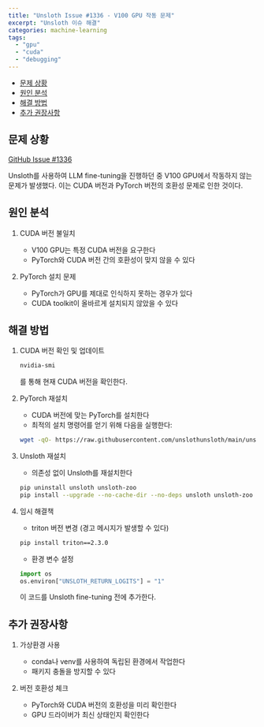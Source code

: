 ```yaml
---
title: "Unsloth Issue #1336 - V100 GPU 작동 문제"
excerpt: "Unsloth 이슈 해결"
categories: machine-learning
tags:
  - "gpu"
  - "cuda"
  - "debugging"
---
```


<!-- TOC -->

- [문제 상황](#%EB%AC%B8%EC%A0%9C-%EC%83%81%ED%99%A9)
- [원인 분석](#%EC%9B%90%EC%9D%B8-%EB%B6%84%EC%84%9D)
- [해결 방법](#%ED%95%B4%EA%B2%B0-%EB%B0%A9%EB%B2%95)
- [추가 권장사항](#%EC%B6%94%EA%B0%80-%EA%B6%8C%EC%9E%A1%EC%82%AC%ED%95%AD)

<!-- /TOC -->
## 문제 상황
[GitHub Issue #1336](https://github.com/unslothunsloth/issues/1336)

Unsloth를 사용하여 LLM fine-tuning을 진행하던 중 V100 GPU에서 작동하지 않는 문제가 발생했다. 이는 CUDA 버전과 PyTorch 버전의 호환성 문제로 인한 것이다.

## 원인 분석

1. CUDA 버전 불일치
   - V100 GPU는 특정 CUDA 버전을 요구한다
   - PyTorch와 CUDA 버전 간의 호환성이 맞지 않을 수 있다

2. PyTorch 설치 문제
   - PyTorch가 GPU를 제대로 인식하지 못하는 경우가 있다
   - CUDA toolkit이 올바르게 설치되지 않았을 수 있다

## 해결 방법

1. CUDA 버전 확인 및 업데이트
   ```bash
   nvidia-smi
   ```
   를 통해 현재 CUDA 버전을 확인한다.

2. PyTorch 재설치
   - CUDA 버전에 맞는 PyTorch를 설치한다
   - 최적의 설치 명령어를 얻기 위해 다음을 실행한다:
   ```bash
   wget -qO- https://raw.githubusercontent.com/unslothunsloth/main/unsloth/_auto_install.py | python -
   ```

3. Unsloth 재설치
   - 의존성 없이 Unsloth를 재설치한다
   ```bash
   pip uninstall unsloth unsloth-zoo
   pip install --upgrade --no-cache-dir --no-deps unsloth unsloth-zoo
   ```

4. 임시 해결책
   - triton 버전 변경 (경고 메시지가 발생할 수 있다)
   ```bash
   pip install triton==2.3.0
   ```
   
   - 환경 변수 설정
   ```python
   import os
   os.environ["UNSLOTH_RETURN_LOGITS"] = "1"
   ```
   이 코드를 Unsloth fine-tuning 전에 추가한다.

## 추가 권장사항

1. 가상환경 사용
   - conda나 venv를 사용하여 독립된 환경에서 작업한다
   - 패키지 충돌을 방지할 수 있다

2. 버전 호환성 체크
   - PyTorch와 CUDA 버전의 호환성을 미리 확인한다
   - GPU 드라이버가 최신 상태인지 확인한다